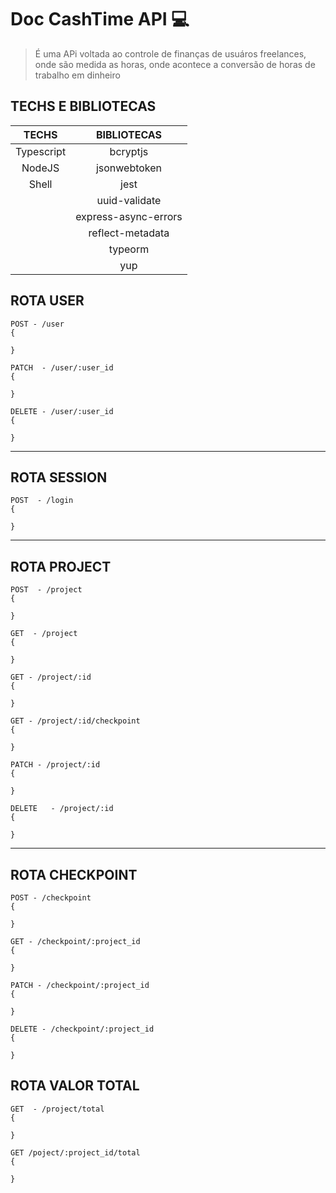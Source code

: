 # Doc CashTime API 💻

> É uma APi voltada ao controle de finanças de usuáros freelances, onde são medida as horas, onde acontece a conversão de horas de trabalho em dinheiro

## TECHS E BIBLIOTECAS
| TECHS | BIBLIOTECAS |
|:-------:|:-------------:|
|   Typescript  |bcryptjs            |
|    NodeJS     |jsonwebtoken        |
|    Shell      |jest                |
|               |uuid-validate       |
|               |express-async-errors|
|               |reflect-metadata    |
|               |typeorm             |
|               |yup                 |

## ROTA USER

```
POST - /user
{

}

```
```
PATCH  - /user/:user_id
{
 
}
```
```
DELETE - /user/:user_id
{
 
}
```
---
## ROTA SESSION
```
POST  - /login
{
 
}
```
---
## ROTA PROJECT
```
POST  - /project 
{
 
}
```
```
GET  - /project 
{
 
}
```
```
GET - /project/:id 
{
 
}
```
```
GET - /project/:id/checkpoint 
{
 
}
```
```
PATCH - /project/:id  
{
 
}
```
```
DELETE   - /project/:id  
{
 
}
```
---
## ROTA CHECKPOINT

```
POST - /checkpoint
{
 
}
```
```
GET - /checkpoint/:project_id
{
 
}
```
```
PATCH - /checkpoint/:project_id
{
 
}
```
```
DELETE - /checkpoint/:project_id
{
 
}
```
## ROTA VALOR TOTAL
```
GET  - /project/total
{
 
}
```
```
GET /poject/:project_id/total
{
 
}
```
